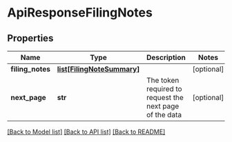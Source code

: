# ApiResponseFilingNotes

## Properties
Name | Type | Description | Notes
------------ | ------------- | ------------- | -------------
**filing_notes** | [**list[FilingNoteSummary]**](FilingNoteSummary.md) |  | [optional] 
**next_page** | **str** | The token required to request the next page of the data | [optional] 

[[Back to Model list]](../README.md#documentation-for-models) [[Back to API list]](../README.md#documentation-for-api-endpoints) [[Back to README]](../README.md)



